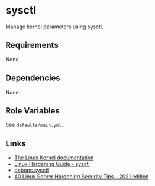 # sysctl

Manage kernel parameters using sysctl.

## Requirements

None.

## Dependencies

None.

## Role Variables

See `defaults/main.yml`.

## Links

- [The Linux Kernel documentation](https://www.kernel.org/doc/html/latest/)
- [Linux Hardening Guide - sysctl](https://madaidans-insecurities.github.io/guides/linux-hardening.html#sysctl)
- [debops.sysctl](https://github.com/debops/debops/tree/master/ansible/roles/sysctl)
- [40 Linux Server Hardening Security Tips - 2021 edition](https://www.cyberciti.biz/tips/linux-security.html)
